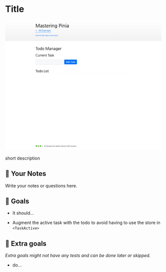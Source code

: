 # Title

<picture>
  <source srcset="./.internal/screenshot-dark.png" media="(prefers-color-scheme: dark)">
  <img src="./.internal/screenshot-light.png">
</picture>

short description

## 📝 Your Notes

Write your notes or questions here.

## 🎯 Goals

- It should...

- Augment the active task with the todo to avoid having to use the store in `<TaskActive>`

## 💪 Extra goals

_Extra goals might not have any tests and can be done later or skipped._

- do...
